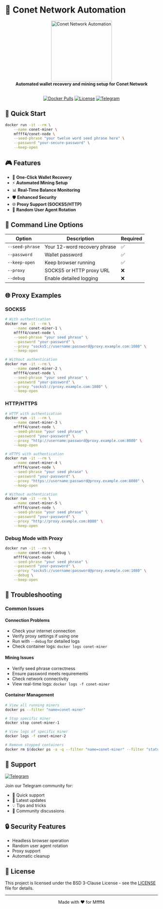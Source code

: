 # 🚀 Conet Network Automation

<div align="center">
  <img src="https://raw.githubusercontent.com/Mffff4/conet-network/main/.docker/logo.png" alt="Conet Network Automation" width="200"/>
  <br>
  <strong>Automated wallet recovery and mining setup for Conet Network</strong>
  <br>
  <br>

  [![Docker Pulls](https://img.shields.io/docker/pulls/mffff4/conet-node)](https://hub.docker.com/r/mffff4/conet-node)
  [![License](https://img.shields.io/badge/license-BSD%203--Clause-blue.svg)](https://github.com/Mffff4/conet-network/blob/main/LICENSE)
  [![Telegram](https://img.shields.io/badge/Telegram-Join%20Chat-blue?logo=telegram)](https://t.me/+rq804XYKgjFkYjIy)
</div>

## 🚀 Quick Start

```bash
docker run -it --rm \
    --name conet-miner \
    mffff4/conet-node \
    --seed-phrase "your twelve word seed phrase here" \
    --password "your-secure-password" \
    --keep-open
```

## 🎮 Features

- 🔐 **One-Click Wallet Recovery**
- ⚡ **Automated Mining Setup**
- 📊 **Real-Time Balance Monitoring**
- 🛡️ **Enhanced Security**
- 🌐 **Proxy Support (SOCKS5/HTTP)**
- 🤖 **Random User Agent Rotation**

## 📝 Command Line Options

| Option | Description | Required |
|--------|-------------|----------|
| `--seed-phrase` | Your 12-word recovery phrase | ✅ |
| `--password` | Wallet password | ✅ |
| `--keep-open` | Keep browser running | ✅ |
| `--proxy` | SOCKS5 or HTTP proxy URL | ❌ |
| `--debug` | Enable detailed logging | ❌ |

## 🌐 Proxy Examples

### SOCKS5
```bash
# With authentication
docker run -it --rm \
    --name conet-miner-1 \
    mffff4/conet-node \
    --seed-phrase "your seed phrase" \
    --password "your-password" \
    --proxy "socks5://username:password@proxy.example.com:1080" \
    --keep-open

# Without authentication
docker run -it --rm \
    --name conet-miner-2 \
    mffff4/conet-node \
    --seed-phrase "your seed phrase" \
    --password "your-password" \
    --proxy "socks5://proxy.example.com:1080" \
    --keep-open
```

### HTTP/HTTPS
```bash
# HTTP with authentication
docker run -it --rm \
    --name conet-miner-3 \
    mffff4/conet-node \
    --seed-phrase "your seed phrase" \
    --password "your-password" \
    --proxy "http://username:password@proxy.example.com:8080" \
    --keep-open

# HTTPS with authentication
docker run -it --rm \
    --name conet-miner-4 \
    mffff4/conet-node \
    --seed-phrase "your seed phrase" \
    --password "your-password" \
    --proxy "https://username:password@proxy.example.com:8080" \
    --keep-open

# Without authentication
docker run -it --rm \
    --name conet-miner-5 \
    mffff4/conet-node \
    --seed-phrase "your seed phrase" \
    --password "your-password" \
    --proxy "http://proxy.example.com:8080" \
    --keep-open
```

### Debug Mode with Proxy
```bash
docker run -it --rm \
    --name conet-miner-debug \
    mffff4/conet-node \
    --seed-phrase "your seed phrase" \
    --password "your-password" \
    --proxy "socks5://username:password@proxy.example.com:1080" \
    --debug \
    --keep-open
```

## 🔧 Troubleshooting

### Common Issues

#### Connection Problems
- Check your internet connection
- Verify proxy settings if using one
- Run with `--debug` for detailed logs
- Check container logs: `docker logs conet-miner`

#### Mining Issues
- Verify seed phrase correctness
- Ensure password meets requirements
- Check network connectivity
- View real-time logs: `docker logs -f conet-miner`

#### Container Management
```bash
# View all running miners
docker ps --filter "name=conet-miner"

# Stop specific miner
docker stop conet-miner-1

# View logs of specific miner
docker logs -f conet-miner-2

# Remove stopped containers
docker rm $(docker ps -a -q --filter "name=conet-miner" --filter "status=exited")
```

## 💬 Support

[![Telegram](https://img.shields.io/badge/Join%20Our%20Telegram-blue?style=for-the-badge&logo=telegram)](https://t.me/+rq804XYKgjFkYjIy)

Join our Telegram community for:
- 🤝 Quick support
- 📢 Latest updates
- 💡 Tips and tricks
- 👥 Community discussions

## 🔒 Security Features

- Headless browser operation
- Random user agent rotation
- Proxy support
- Automatic cleanup

## 📄 License

This project is licensed under the BSD 3-Clause License - see the [LICENSE](https://github.com/Mffff4/conet-network/blob/main/LICENSE) file for details.

---

<p align="center">
Made with ❤️ for Mffff4
</p> 